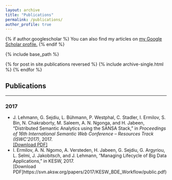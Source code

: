 ```yaml
---
layout: archive
title: "Publications"
permalink: /publications/
author_profile: true
---
```


{% if author.googlescholar %}
  You can also find my articles on <u><a href="{{author.googlescholar}}">my Google Scholar profile</a>.</u>
{% endif %}

{% include base_path %}

{% for post in site.publications reversed %}
  {% include archive-single.html %}
{% endfor %}


<h2><strong>Publications</strong></h2>
<hr />
<h3>2017</h3>
<ul>
<li>    J. Lehmann, <span>G. Sejdiu</span>, L. Bühmann, P. Westphal, C. Stadler, I. Ermilov, S. Bin, N. Chakraborty, M. Saleem, A. N. Ngonga, and H. Jabeen, &#8220;Distributed Semantic Analytics using the SANSA Stack,&#8221; in <span style="font-style: italic">Proceedings of 16th International Semantic Web Conference &#8211; Resources Track (ISWC&#8217;2017)</span>,  2017.       <br /><a href="http://svn.aksw.org/papers/2017/ISWC_SANSA_SoftwareFramework/public.pdf">[Download PDF]</a>
</li>
<li>    I. Ermilov, A. N. Ngomo, A. Versteden, H. Jabeen, <span>G. Sejdiu</span>, G. Argyriou, L. Selmi, J. Jakobitsch, and J. Lehmann, &#8220;Managing Lifecycle of Big Data Applications,&#8221; in <span>KESW</span>,  2017.       <br />   [Download PDF]https://svn.aksw.org/papers/2017/KESW_BDE_Workflow/public.pdf)
</li>
</ul>
